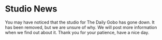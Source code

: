 # Studio News
You may have noticed that the studio for The Daily Gobo has gone down. It has been removed, but we are unsure of why. We will post more information when we find out about it. Thank you for your patience, have a nice day.